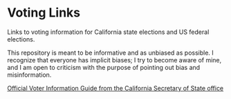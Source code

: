 # Voting Links

Links to voting information for California state elections and US federal elections.

This repository is meant to be informative and as unbiased as possible. I recognize that everyone has implicit biases; I try to become aware of mine, and I am open to criticism with the purpose of pointing out bias and misinformation.

[Official Voter Information Guide from the California Secretary of State office](https://voterguide.sos.ca.gov/)
